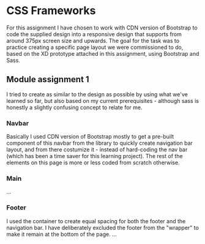 # CSS Frameworks
For this assignment I have chosen to work with CDN version of Bootstrap to code the supplied design into a responsive design that supports from around 375px screen size and upwards. The goal for the task was to practice creating a specific page layout we were commissioned to do, based on the XD prototype attached in this assignment, using Bootstrap and Sass. 
## Module assignment 1 
I tried to create as similar to the design as possible by using what we've learned so far, but also based on my current prerequisites - although sass is honestly a slightly  confusing concept to relate for me.
### Navbar
Basically I used CDN version of Bootstrap mostly to get a pre-built component of this navbar from the library to quickly create navigation bar layout, and from there costumize it - instead of hard-coding the nav bar (which has been a time saver for this learning project). The rest of the elements on this page is more or less coded from scratch otherwise.
### Main
...
### Footer
I used the container to create equal spacing for both the footer and the navigation bar. I have deliberately excluded the footer from the "wrapper" to make it remain at the bottom of the page.
... 
